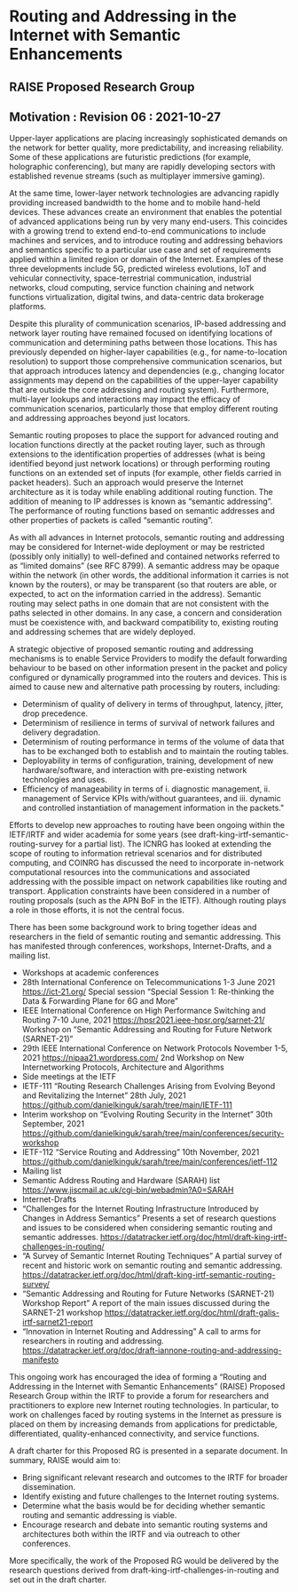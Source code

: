 # Routing and Addressing in the Internet with Semantic Enhancements
## RAISE Proposed Research Group
## Motivation : Revision 06 : 2021-10-27

Upper-layer applications are placing increasingly sophisticated demands on the network for better quality, more predictability, and increasing reliability. Some of these applications are futuristic predictions (for example, holographic conferencing), but many are rapidly developing sectors with established revenue streams (such as multiplayer immersive gaming).

At the same time, lower-layer network technologies are advancing rapidly providing increased bandwidth to the home and to mobile hand-held devices. These advances create an environment that enables the potential of advanced applications being run by very many end-users. This coincides with a growing trend to extend end-to-end communications to include machines and services, and to introduce routing and addressing behaviors and semantics specific to a particular use case and set of requirements applied within a limited region or domain of the Internet. Examples of these three developments include 5G, predicted wireless evolutions, IoT and vehicular connectivity, space-terrestrial communication, industrial networks, cloud computing, service function chaining and network functions virtualization, digital twins, and data-centric data brokerage platforms.

Despite this plurality of communication scenarios, IP-based addressing and network layer routing have remained focused on identifying locations of communication and determining paths between those locations. This has previously depended on higher-layer capabilities (e.g., for name-to-location resolution) to support those comprehensive communication scenarios, but that approach introduces latency and dependencies (e.g., changing locator assignments may depend on the capabilities of the upper-layer capability that are outside the core addressing and routing system). Furthermore, multi-layer lookups and interactions may impact the efficacy of communication scenarios, particularly those that employ different routing and addressing approaches beyond just locators.

Semantic routing proposes to place the support for advanced routing and location functions directly at the packet routing layer, such as through extensions to the identification properties of addresses (what is being identified beyond just network locations) or through performing routing functions on an extended set of inputs (for example, other fields carried in packet headers). Such an approach would preserve the Internet architecture as it is today while enabling additional routing function. The addition of meaning to IP addresses is known as “semantic addressing”. The performance of routing functions based on semantic addresses and other properties of packets is called “semantic routing”. 

As with all advances in Internet protocols, semantic routing and addressing may be considered for Internet-wide deployment or may be restricted (possibly only initially) to well-defined and contained networks referred to as “limited domains” (see RFC 8799). A semantic address may be opaque within the network (in other words, the additional information it carries is not known by the routers), or may be transparent (so that routers are able, or expected, to act on the information carried in the address). Semantic routing may select paths in one domain that are not consistent with the paths selected in other domains. In any case, a concern and consideration must be coexistence with, and backward compatibility to, existing routing and addressing schemes that are widely deployed.

A strategic objective of proposed semantic routing and addressing mechanisms is to enable Service Providers to modify the default forwarding behaviour to be based on other information present in the packet and policy configured or dynamically programmed into the routers and devices. This is aimed to cause new and alternative path processing by routers, including:

*	Determinism of quality of delivery in terms of throughput, latency, jitter, drop precedence. 
*	Determinism of resilience in terms of survival of network failures and delivery degradation.
*	Determinism of routing performance in terms of the volume of data that has to be exchanged both to establish and to maintain the routing tables.
*	Deployability in terms of configuration, training, development of new hardware/software, and interaction with pre-existing network technologies and uses.
*	Efficiency of manageability in terms of i. diagnostic management, ii. management of Service KPIs with/without guarantees, and iii. dynamic and controlled instantiation of management information in the packets."

Efforts to develop new approaches to routing have been ongoing within the IETF/IRTF and wider academia for some years (see draft-king-irtf-semantic-routing-survey for a partial list). The ICNRG has looked at extending the scope of routing to information retrieval scenarios and for distributed computing, and COINRG has discussed the need to incorporate in-network computational resources into the communications and associated addressing with the possible impact on network capabilities like routing and transport. Application constraints have been considered in a number of routing proposals (such as the APN BoF in the IETF). Although routing plays a role in those efforts, it is not the central focus.

There has been some background work to bring together ideas and researchers in the field of semantic routing and semantic addressing. This has manifested through conferences, workshops, Internet-Drafts, and a mailing list.

*	Workshops at academic conferences
   *	28th International Conference on Telecommunications 
1-3 June 2021
https://ict-21.org/
Special session “Special Session 1: Re-thinking the Data & Forwarding Plane for 6G and More”
  *	IEEE International Conference on High Performance Switching and Routing 
7-10 June, 2021
https://hpsr2021.ieee-hpsr.org/sarnet-21/
Workshop on “Semantic Addressing and Routing for Future Network (SARNET-21)”
  *	29th IEEE International Conference on Network Protocols
November 1-5, 2021
https://nipaa21.wordpress.com/
2nd Workshop on New Internetworking Protocols, Architecture and Algorithms
*	Side meetings at the IETF
  * IETF-111 “Routing Research Challenges Arising from Evolving Beyond and Revitalizing the Internet”
28th July, 2021
https://github.com/danielkinguk/sarah/tree/main/IETF-111
  *	Interim workshop on “Evolving Routing Security in the Internet”
30th September, 2021
https://github.com/danielkinguk/sarah/tree/main/conferences/security-workshop
  * IETF-112 “Service Routing and Addressing”
10th November, 2021
https://github.com/danielkinguk/sarah/tree/main/conferences/ietf-112
*	Mailing list
  * Semantic Address Routing and Hardware (SARAH) list
https://www.jiscmail.ac.uk/cgi-bin/webadmin?A0=SARAH
*	Internet-Drafts
  *	“Challenges for the Internet Routing Infrastructure Introduced by Changes in Address Semantics”
Presents a set of research questions and issues to be considered when considering semantic routing and semantic addresses.
https://datatracker.ietf.org/doc/html/draft-king-irtf-challenges-in-routing/
  *	“A Survey of Semantic Internet Routing Techniques”
A partial survey of recent and historic work on semantic routing and semantic addressing.
https://datatracker.ietf.org/doc/html/draft-king-irtf-semantic-routing-survey/
  *	“Semantic Addressing and Routing for Future Networks (SARNET-21) Workshop Report”
A report of the main issues discussed during the SARNET-21 workshop
https://datatracker.ietf.org/doc/html/draft-galis-irtf-sarnet21-report
  *	“Innovation in Internet Routing and Addressing”
A call to arms for researchers in routing and addressing.
https://datatracker.ietf.org/doc/draft-iannone-routing-and-addressing-manifesto

This ongoing work has encouraged the idea of forming a “Routing and Addressing in the Internet with Semantic Enhancements” (RAISE) Proposed Research Group within the IRTF to provide a forum for researchers and practitioners to explore new Internet routing technologies. In particular, to work on challenges faced by routing systems in the Internet as pressure is placed on them by increasing demands from applications for predictable, differentiated, quality-enhanced connectivity, and service functions.

A draft charter for this Proposed RG is presented in a separate document. In summary, RAISE would aim to:
*	Bring significant relevant research and outcomes to the IRTF for broader dissemination.
*	Identify existing and future challenges to the Internet routing systems.
*	Determine what the basis would be for deciding whether semantic routing and semantic addressing is viable.
*	Encourage research and debate into semantic routing systems and architectures both within the IRTF and via outreach to other conferences.

More specifically, the work of the Proposed RG would be delivered by the research questions derived from draft-king-irtf-challenges-in-routing and set out in the draft charter. 

